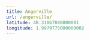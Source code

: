 ```yaml
---
title: Angerville
url: /angerville/
latitude: 48.31067040000001
longitude: 1.9979775000000002
---
```

